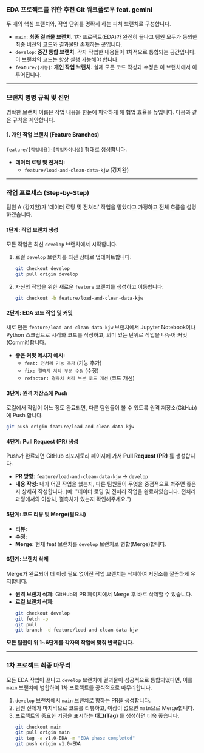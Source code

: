 ### **EDA 프로젝트를 위한 추천 Git 워크플로우 feat. gemini**

두 개의 핵심 브랜치와, 작업 단위를 명확히 하는 피쳐 브랜치로 구성합니다.

  * `main`: **최종 결과물 브랜치**. 1차 프로젝트(EDA)가 완전히 끝나고 팀원 모두가 동의한 최종 버전의 코드와 결과물만 존재하는 곳입니다.
  * `develop`: **중간 통합 브랜치**. 각자 작업한 내용들이 1차적으로 통합되는 공간입니다. 이 브랜치의 코드는 항상 실행 가능해야 합니다.
  * `feature/{기능}`: **개인 작업 브랜치**. 실제 모든 코드 작성과 수정은 이 브랜치에서 이루어집니다.

-----

### **브랜치 명명 규칙 및 선언**

명확한 브랜치 이름은 작업 내용을 한눈에 파악하게 해 협업 효율을 높입니다. 다음과 같은 규칙을 제안합니다.

#### **1. 개인 작업 브랜치 (Feature Branches)**

`feature/[작업내용]-[작업자이니셜]` 형태로 생성합니다.

  * **데이터 로딩 및 전처리:**
      * `feature/load-and-clean-data-kjw` (강지완)
-----

### **작업 프로세스 (Step-by-Step)**

팀원 A (강지완)가 '데이터 로딩 및 전처리' 작업을 맡았다고 가정하고 전체 흐름을 설명하겠습니다.

#### **1단계: 작업 브랜치 생성**

모든 작업은 최신 `develop` 브랜치에서 시작합니다.

1.  로컬 `develop` 브랜치를 최신 상태로 업데이트합니다.
    ```bash
    git checkout develop
    git pull origin develop
    ```
2.  자신의 작업을 위한 새로운 `feature` 브랜치를 생성하고 이동합니다.
    ```bash
    git checkout -b feature/load-and-clean-data-kjw
    ```

#### **2단계: EDA 코드 작업 및 커밋**

새로 만든 `feature/load-and-clean-data-kjw` 브랜치에서 Jupyter Notebook이나 Python 스크립트로 시각화 코드를 작성하고, 의미 있는 단위로 작업을 나누어 커밋(Commit)합니다.

  * **좋은 커밋 메시지 예시:**
      * `feat: 전처리 기능 추가` (기능 추가)
      * `fix: 결측치 처리 부분 수정` (수정)
      * `refactor: 결측치 처리 부분 코드 개선` (코드 개선)

#### **3단계: 원격 저장소에 Push**

로컬에서 작업이 어느 정도 완료되면, 다른 팀원들이 볼 수 있도록 원격 저장소(GitHub)에 Push 합니다.

```bash
git push origin feature/load-and-clean-data-kjw
```

#### **4단계: Pull Request (PR) 생성**

Push가 완료되면 GitHub 리포지토리 페이지에 가서 **Pull Request (PR)** 를 생성합니다.

  * **PR 방향:** `feature/load-and-clean-data-kjw` → `develop`
  * **내용 작성:** 내가 어떤 작업을 했는지, 다른 팀원들이 무엇을 중점적으로 봐주면 좋은지 상세히 작성합니다. (예: "데이터 로딩 및 전처리 작업을 완료하였습니다. 전처리 과정에서의 이상치, 결측치가 있는지 확인해주세요.")

#### **5단계: 코드 리뷰 및 Merge**(필요시)

  * **리뷰:** 
  * **수정:** 
  * **Merge:** 현재 feat 브랜치를 `develop` 브랜치로 병합(Merge)합니다.

#### **6단계: 브랜치 삭제**

Merge가 완료되어 더 이상 필요 없어진 작업 브랜치는 삭제하여 저장소를 깔끔하게 유지합니다.

  * **원격 브랜치 삭제:** GitHub의 PR 페이지에서 Merge 후 바로 삭제할 수 있습니다.
  * **로컬 브랜치 삭제:**
    ```bash
    git checkout develop
    git fetch -p
    git pull
    git branch -d feature/load-and-clean-data-kjw
    ```

**모든 팀원이 위 1\~6단계를 각자의 작업에 맞춰 반복합니다.**

-----

### **1차 프로젝트 최종 마무리**

모든 EDA 작업이 끝나고 `develop` 브랜치에 결과물이 성공적으로 통합되었다면, 이를 `main` 브랜치에 병합하여 1차 프로젝트를 공식적으로 마무리합니다.

1.  `develop` 브랜치에서 `main` 브랜치로 향하는 PR을 생성합니다.
2.  팀원 전체가 마지막으로 코드를 리뷰하고, 이상이 없으면 `main`으로 Merge합니다.
3.  프로젝트의 중요한 기점을 표시하는 **태그(Tag)** 를 생성하면 더욱 좋습니다.
    ```bash
    git checkout main
    git pull origin main
    git tag -a v1.0-EDA -m "EDA phase completed"
    git push origin v1.0-EDA
    ```